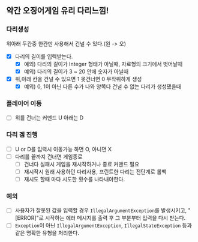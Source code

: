 ## 약간 오징어게임 유리 다리느낌!

### 다리생성
위아래 두칸중 한칸만 사용해서 건널 수 있다.(왼 -> 오)
- [x] 다리의 길이를 입력받는다. 
  - [x] 예외) 다리의 길이가 Integer 형태가 아닐때, 자료형의 크기에서 벗어날때
  - [x] 예외) 다리의 길이가 3 ~ 20 안에 숫자가 아닐때
- [x] 위,아래 칸을 건널 수 있으면 1 못건너면 0 무작위하게 생성
  - [x] 예외) 0, 1이 아닌 다른 수가 나와 양쪽다 건널 수 없는 다리가 생성됐을때

### 플레이어 이동
- [ ] 위를 건너는 커맨드 U 아래는 D

### 다리 겜 진행
- [ ] U or D를 입력시 이동가능 하면 O, 아니면 X
- [ ] 다리를 끝까지 건너면 게임종료
  - [ ] 건너다 실패시 게임을 재시작하거나 종료 커맨드 필요
  - [ ] 재시작시 원래 사용하던 다리사용, 프린트한 다리는 전단계로 롤백
  - [ ] 재시도 할때 마다 시도한 횟수를 나타내야한다.

### 예외
- [ ] 사용자가 잘못된 값을 입력할 경우 `IllegalArgumentException`를 발생시키고, "[ERROR]"로 시작하는 에러 메시지를 출력 후 그 부분부터 입력을 다시 받는다.
- [ ] `Exception`이 아닌 `IllegalArgumentException`, `IllegalStateException` 등과 같은 명확한 유형을 처리한다.
